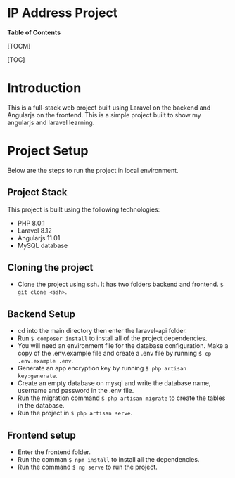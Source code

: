 # IP Address Project

**Table of Contents**

[TOCM]

[TOC]

# Introduction
This is a full-stack web project built using Laravel on the backend and Angularjs on the frontend. This is a simple project built to show my angularjs and laravel learning.

# Project Setup
Below are the steps to run the project in local environment.
## Project Stack
This project is built using the following technologies:
- PHP 8.0.1
- Laravel 8.12
- Angularjs 11.01
- MySQL database

## Cloning the project
- Clone the project using ssh. It has two folders backend and frontend.
`$ git clone <ssh>`.

## Backend Setup
- cd into the main directory then enter the laravel-api folder.
- Run `$ composer install` to install all of the project dependencies.
- You will need an environment file for the database configuration. Make a copy of the .env.example file and create a .env file by running `$ cp .env.example .env`.
- Generate an app encryption key by running `$ php artisan key:generate`.
- Create an empty database on mysql and write the database name, username and password in the .env file.
- Run the migration command `$ php artisan migrate` to create the tables in the database.
- Run the project in `$ php artisan serve`.

## Frontend setup
- Enter the frontend folder.
- Run the comman `$ npm install` to install all the dependencies.
- Run the command `$ ng serve` to run the project.
